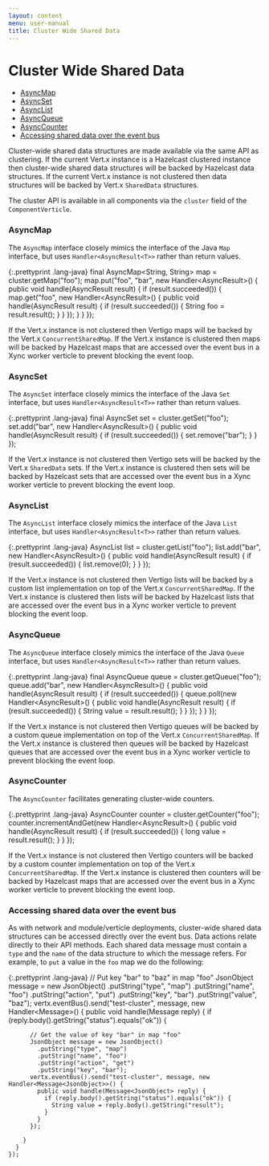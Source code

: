 ```yaml
---
layout: content
menu: user-manual
title: Cluster Wide Shared Data
---
```


# Cluster Wide Shared Data

* [AsyncMap](#asyncmap)
* [AsyncSet](#asyncset)
* [AsyncList](#asynclist)
* [AsyncQueue](#asyncqueue)
* [AsyncCounter](#asynccounter)
* [Accessing shared data over the event bus](#accessing-shared-data-over-the-event-bus)

Cluster-wide shared data structures are made available via the same API as clustering.
If the current Vert.x instance is a Hazelcast clustered instance then cluster-wide
shared data structures will be backed by Hazelcast data structures. If the current
Vert.x instance is not clustered then data structures will be backed by Vert.x
`SharedData` structures.

The cluster API is available in all components via the `cluster` field of the
`ComponentVerticle`.

### AsyncMap
The `AsyncMap` interface closely mimics the interface of the Java `Map` interface,
but uses `Handler<AsyncResult<T>>` rather than return values.

{:.prettyprint .lang-java}
	final AsyncMap<String, String> map = cluster.getMap("foo");
	map.put("foo", "bar", new Handler<AsyncResult<String>>() {
	  public void handle(AsyncResult<String> result) {
	    if (result.succeeded()) {
	      map.get("foo", new Handler<AsyncResult<String>>() {
	        public void handle(AsyncResult<String> result) {
	          if (result.succeeded()) {
	            String foo = result.result();
	          }
	        }
	      });
	    }
	  }
	});

If the Vert.x instance is not clustered then Vertigo maps will be backed by
the Vert.x `ConcurrentSharedMap`. If the Vert.x instance is clustered then maps
will be backed by Hazelcast maps that are accessed over the event bus in a Xync
worker verticle to prevent blocking the event loop.

### AsyncSet
The `AsyncSet` interface closely mimics the interface of the Java `Set` interface,
but uses `Handler<AsyncResult<T>>` rather than return values.

{:.prettyprint .lang-java}
	final AsyncSet<String> set = cluster.getSet("foo");
	set.add("bar", new Handler<AsyncResult<Boolean>>() {
	  public void handle(AsyncResult<Boolean> result) {
	    if (result.succeeded()) {
	      set.remove("bar");
	    }
	  }
	});

If the Vert.x instance is not clustered then Vertigo sets will be backed by
the Vert.x `SharedData` sets. If the Vert.x instance is clustered then sets
will be backed by Hazelcast sets that are accessed over the event bus in a Xync
worker verticle to prevent blocking the event loop.

### AsyncList
The `AsyncList` interface closely mimics the interface of the Java `List` interface,
but uses `Handler<AsyncResult<T>>` rather than return values.

{:.prettyprint .lang-java}
	AsyncList<String> list = cluster.getList("foo");
	list.add("bar", new Handler<AsyncResult<Boolean>>() {
	  public void handle(AsyncResult<Boolean> result) {
	    if (result.succeeded()) {
	      list.remove(0);
	    }
	  }
	});

If the Vert.x instance is not clustered then Vertigo lists will be backed by
a custom list implementation on top of the Vert.x `ConcurrentSharedMap`. If the
Vert.x instance is clustered then lists will be backed by Hazelcast lists that are
accessed over the event bus in a Xync worker verticle to prevent blocking the event loop.

### AsyncQueue
The `AsyncQueue` interface closely mimics the interface of the Java `Queue` interface,
but uses `Handler<AsyncResult<T>>` rather than return values.

{:.prettyprint .lang-java}
	final AsyncQueue<String> queue = cluster.getQueue("foo");
	queue.add("bar", new Handler<AsyncResult<Boolean>>() {
	  public void handle(AsyncResult<Boolean> result) {
	    if (result.succeeded()) {
	      queue.poll(new Handler<AsyncResult<String>>() {
	        public void handle(AsyncResult<String> result) {
	          if (result.succeeded()) {
	            String value = result.result();
	          }
	        }
	      });
	    }
	  }
	});

If the Vert.x instance is not clustered then Vertigo queues will be backed by
a custom queue implementation on top of the Vert.x `ConcurrentSharedMap`. If the
Vert.x instance is clustered then queues will be backed by Hazelcast queues that are
accessed over the event bus in a Xync worker verticle to prevent blocking the event loop.

### AsyncCounter
The `AsyncCounter` facilitates generating cluster-wide counters.

{:.prettyprint .lang-java}
	AsyncCounter counter = cluster.getCounter("foo");
	counter.incrementAndGet(new Handler<AsyncResult<Long>>() {
	  public void handle(AsyncResult<Long> result) {
	    if (result.succeeded()) {
	      long value = result.result();
	    }
	  }
	});

If the Vert.x instance is not clustered then Vertigo counters will be backed by
a custom counter implementation on top of the Vert.x `ConcurrentSharedMap`. If the
Vert.x instance is clustered then counters will be backed by Hazelcast maps that are
accessed over the event bus in a Xync worker verticle to prevent blocking the event loop.

### Accessing shared data over the event bus
As with network and module/verticle deployments, cluster-wide shared data structures
can be accessed directly over the event bus. Data actions relate directly to their
API methods. Each shared data message must contain a `type` and the `name` of the
data structure to which the message refers. For example, to `put` a value in the
`foo` map we do the following:

{:.prettyprint .lang-java}
	// Put key "bar" to "baz" in map "foo"
	JsonObject message = new JsonObject()
	  .putString("type", "map")
	  .putString("name", "foo")
	  .putString("action", "put")
	  .putString("key", "bar")
	  .putString("value", "baz");
	vertx.eventBus().send("test-cluster", message, new Handler<Message<JsonObject>>() {
	  public void handle(Message<JsonObject> reply) {
	    if (reply.body().getString("status").equals("ok")) {
	
	      // Get the value of key "bar" in map "foo"
	      JsonObject message = new JsonObject()
	        .putString("type", "map")
	        .putString("name", "foo")
	        .putString("action", "get")
	        .putString("key", "bar");
	      vertx.eventBus().send("test-cluster", message, new Handler<Message<JsonObject>>() {
	        public void handle(Message<JsonObject> reply) {
	          if (reply.body().getString("status").equals("ok")) {
	            String value = reply.body().getString("result");
	          }
	        }
	      });
	
	    }
	  }
	});